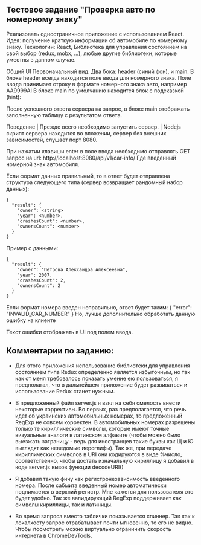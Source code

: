 ## Тестовое задание "Проверка авто по номерному знаку"

Реализовать одностраничное приложение с использованием React.
Идея: получение краткую информации об автомобиле по номерному знаку.
Технологии: React, Библиотека для управления состоянием на свой выбор (redux, mobx, ...), любые другие библиотеки, которые уместны в данном случае.

Общий UI
Первоначальный вид.
Два бока: header (синий фон), и main.
В блоке header всегда находится поле ввода для номерного знака.
Поле ввода принимает строку в формате номерного знака авто, например AA9999AI
В блоке main по умолчанию находится блок с подсказкой (hint):

После успешного ответа сервера на запрос, в блоке main отображать заполненную таблицу с результатом ответа.

Поведение
| Прежде всего необходимо запустить сервер.
| Nodejs скрипт сервера находится во вложении, сервер без внешних зависимостей, слушает порт 8080.

При нажатии клавиши enter в поле ввода необходимо отправлять GET запрос на url:
http://localhost:8080/api/v1/car-info/<number>
Где <number> введенный номерной знак автомобиля.

Если формат данных правильный, то в ответ будет отправлена структура следующего типа (сервер возвращает рандомный набор данных):

```
{
  "result": {
    "owner": <string>
    "year": <number>,
    "crashesCount": <number>,
    "ownersCount": <number>
  }
}
```

Пример с данными:

```
{
  "result": {
    "owner": "Петрова Александра Алексеевна",
    "year": 2007,
    "crashesCount": 2,
    "ownersCount": 2
  }
}
```

Если формат номера введен неправильно, ответ будет таким:
{
"error": "INVALID_CAR_NUMBER"
}
Но, лучше дополнительно обработать данную ошибку на клиенте

Текст ошибки отображать в UI под полем ввода.

## Комментарии по заданию:

- Для этого приложения использование библиотеки для управления состоянием типа Redux определенно является избыточным,
  но так как от меня требовалось показать умение ею пользоваться, я предполагал, что в дальнейшем приложение будет развиваться и использование Redux станет нужным.

- В предложенный файл server.js я взял на себя смелость внести некоторые коррективы. Во первых, раз предполагается, что речь идет об украинских автомобильных номерах,
  то предложенный RegExp не совсем корректен. В автомобильных номерах разрешены только те кириллические символы, которые имеют точные визуальные аналоги в латинском алфавите
  (чтобы можно было выезжать заграницу - ведь для иностранцев такие буквы как Щ и Ю выглядят как неведомые иероглифы).
  Так же, при передаче кириллических символов в URI они кодируются в виде %число, соответственно, чтобы достать изначальную кириллицу я добавил в коде server.js вызов функции decodeURI()

- Я добавил такую фичу как регистронезависимость введенного номера. После сабмита введенный номер автоматически поднимается в верхний регистр. Мне кажется для пользователя это будет удобно.
  Так же валидирующий RegExp поддерживает как символы кириллицы, так и латиницы.

- Во время запроса вместо таблички показывается спиннер. Так как к локалхосту запрос отрабатывает почти мгновенно, то его не видно. Чтобы посмотреть можно виртуально ограничить скорость интернета в ChromeDevTools.
